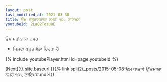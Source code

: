 ```yaml
---
layout: post
last_modified_at: 2021-03-30
title: ਓਮ ਚਤੁਰਾਸ਼ਰਾਯਾ ਨਮਹ ੧੦੮ ਟਾਇਮਸ
youtubeId: 2LaQ2Tozu8E
---
```

 
 
 ਓਮ ਮਹਾਂਨਾਯਾ ਨਮਹ  
 
 -  ਜਿਸਦਾ ਬਹੁਤ ਵੱਡਾ ਚਿਹਰਾ ਹੈ 
 
  
 
  
 
 
 
 
 
 


{% include youtubePlayer.html id=page.youtubeId %}
 
[Next]({{ site.baseurl }}{% link  split2/_posts/2015-05-08-ਓਮ ਧਾਤਾਵੇ ਉੱਤਮਾਯਾ ਨਮਹ ੧੦੮ ਟਾਇਮਸ.md%})
 
